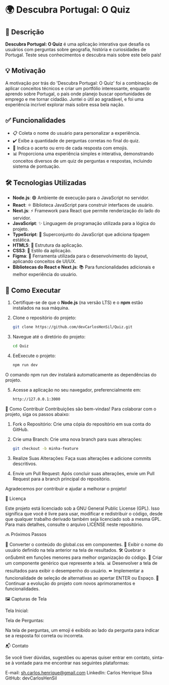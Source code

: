 # 🌍 **Descubra Portugal: O Quiz**

## 📖 Descrição

**Descubra Portugal: O Quiz** é uma aplicação interativa que desafia os usuários com perguntas sobre geografia, história e curiosidades de Portugal. Teste seus conhecimentos e descubra mais sobre este belo país!

## 💡 Motivação

A motivação por trás do 'Descubra Portugal: O Quiz' foi a combinação de aplicar conceitos técnicos e criar um portfólio interessante, enquanto aprendo sobre Portugal, o país onde planejo buscar oportunidades de emprego e me tornar cidadão. Juntei o útil ao agradável, e foi uma experiência incrível explorar mais sobre essa bela nação.

## ✅ Funcionalidades

- 📋 Coleta o nome do usuário para personalizar a experiência.
- ✔️ Exibe a quantidade de perguntas corretas no final do quiz.
- 🎉 Indica o acerto ou erro de cada resposta com emojis.
- 📊 Proporciona uma experiência simples e interativa, demonstrando conceitos diversos de um quiz de perguntas e respostas, incluindo sistema de pontuação.

## 🛠️ Tecnologias Utilizadas

- **Node.js**: 🟢 Ambiente de execução para o JavaScript no servidor.
- **React**: ⚛️ Biblioteca JavaScript para construir interfaces de usuário.
- **Next.js**: ⚡ Framework para React que permite renderização do lado do servidor.
- **JavaScript**: ✨ Linguagem de programação utilizada para a lógica do projeto.
- **TypeScript**: 📝 Superconjunto do JavaScript que adiciona tipagem estática.
- **HTML5**: 📄 Estrutura da aplicação.
- **CSS3**: 🎨 Estilo da aplicação.
- **Figma**: 📐 Ferramenta utilizada para o desenvolvimento do layout, aplicando conceitos de UI/UX.
- **Bibliotecas do React e Next.js**: 📚 Para funcionalidades adicionais e melhor experiência do usuário.

## 🚀 Como Executar

1. Certifique-se de que o **Node.js** (na versão LTS) e o **npm** estão instalados na sua máquina.

2. Clone o repositório do projeto:

   ```bash
   git clone https://github.com/devCarlosHenSil/Quiz.git

3. Navegue até o diretório do projeto:

    ```bash
    cd Quiz

4. EeExecute o projeto:
    ```bash
    npm run dev

O comando npm run dev instalará automaticamente as dependências do projeto.

5. Acesse a aplicação no seu navegador, preferencialmente em:
    ```bash
    http://127.0.0.1:3000

🤝 Como Contribuir
Contribuições são bem-vindas! Para colaborar com o projeto, siga os passos abaixo:

1. Fork o Repositório: Crie uma cópia do repositório em sua conta do GitHub.

2. Crie uma Branch: Crie uma nova branch para suas alterações:
    ```bash
    git checkout -b minha-feature

3. Realize Suas Alterações: Faça suas alterações e adicione commits descritivos.

4. Envie um Pull Request: Após concluir suas alterações, envie um Pull Request para a branch principal do repositório.

Agradecemos por contribuir e ajudar a melhorar o projeto!

📜 Licença

Este projeto está licenciado sob a GNU General Public License (GPL). Isso significa que você é livre para usar, modificar e redistribuir o código, desde que qualquer trabalho derivado também seja licenciado sob a mesma GPL. Para mais detalhes, consulte o arquivo LICENSE neste repositório.

🔜 Próximos Passos

🔄 Converter o conteúdo do global.css em componentes.
📝 Exibir o nome do usuário definido na tela anterior na tela de resultados.
🛠️ Quebrar o onSubmit em funções menores para melhor organização do código.
📱 Criar um componente genérico que represente a tela.
📊 Desenvolver a tela de resultados para exibir o desempenho do usuário.
⏩ Implementar a funcionalidade de seleção de alternativas ao apertar ENTER ou Espaço.
🔧 Continuar a evolução do projeto com novos aprimoramentos e funcionalidades.

🖼️ Capturas de Tela

Tela Inicial:

Tela de Perguntas:

Na tela de perguntas, um emoji é exibido ao lado da pergunta para indicar se a resposta foi correta ou incorreta.

📬 Contato

Se você tiver dúvidas, sugestões ou apenas quiser entrar em contato, sinta-se à vontade para me encontrar nas seguintes plataformas:

E-mail: sh.carlos.henrique@gmail.com
LinkedIn: Carlos Henrique Silva
GitHub: devCarlosHenSil